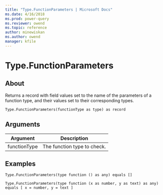 ```yaml
---
title: "Type.FunctionParameters | Microsoft Docs"
ms.date: 4/16/2018
ms.prod: power-query
ms.reviewer: owend
ms.topic: reference
author: minewiskan
ms.author: owend
manager: kfile
---
```

# Type.FunctionParameters

  
## About  
Returns a record with field values set to the name of the parameters of a function type, and their values set to their corresponding types.  
  
```  
Type.FunctionParameters(functionType as type) as record  
```  
  
## Arguments  
  
|Argument|Description|  
|------------|---------------|  
|functionType|The function type to check.|  
  
## Examples  
  
```  
Type.FunctionParameters(type function () as any) equals []  
```  
  
```  
Type.FunctionParameters(type function (x as number, y as text) as any) equals [ x = number, y = text ]  
```  
